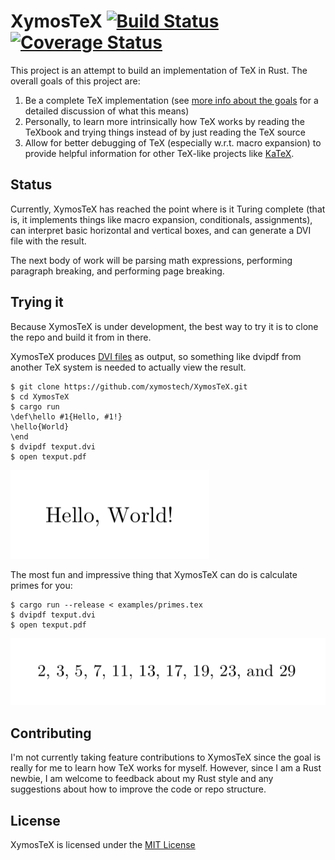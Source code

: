 # XymosTeX [![Build Status](https://travis-ci.com/xymostech/XymosTeX.svg?branch=master)](https://travis-ci.com/xymostech/XymosTeX) [![Coverage Status](https://coveralls.io/repos/github/xymostech/XymosTeX/badge.svg?branch=master)](https://coveralls.io/github/xymostech/XymosTeX?branch=master)

This project is an attempt to build an implementation of TeX in Rust. The overall goals of this project are:

1. Be a complete TeX implementation (see [more info about the goals](goals.md) for a detailed discussion of what this means)
2. Personally, to learn more intrinsically how TeX works by reading the TeXbook and trying things instead of by just reading the TeX source
3. Allow for better debugging of TeX (especially w.r.t. macro expansion) to provide helpful information for other TeX-like projects like [KaTeX](https://github.com/KaTeX/KaTeX).

## Status

Currently, XymosTeX has reached the point where is it Turing complete (that is, it implements things like macro expansion, conditionals, assignments), can interpret basic horizontal and vertical boxes, and can generate a DVI file with the result.

The next body of work will be parsing math expressions, performing paragraph breaking, and performing page breaking.

## Trying it

Because XymosTeX is under development, the best way to try it is to clone the repo and build it from in there.

XymosTeX produces [DVI files](https://en.wikipedia.org/wiki/Device_independent_file_format) as output, so something like dvipdf from another TeX system is needed to actually view the result.

```
$ git clone https://github.com/xymostech/XymosTeX.git
$ cd XymosTeX
$ cargo run
\def\hello #1{Hello, #1!}
\hello{World}
\end
$ dvipdf texput.dvi
$ open texput.pdf
```

![Image of Hello World!](readme-images/hello-world.png)


The most fun and impressive thing that XymosTeX can do is calculate primes for you:

```
$ cargo run --release < examples/primes.tex
$ dvipdf texput.dvi
$ open texput.pdf
```

![Image of the first 10 primes](readme-images/primes.png)

## Contributing

I'm not currently taking feature contributions to XymosTeX since the goal is really for me to learn how TeX works for myself. However, since I am a Rust newbie, I am welcome to feedback about my Rust style and any suggestions about how to improve the code or repo structure.

## License

XymosTeX is licensed under the [MIT License](LICENSE)
